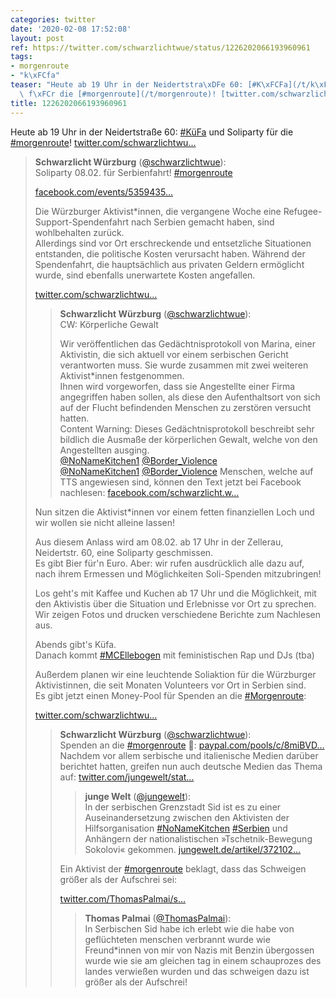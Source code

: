 ```yaml
---
categories: twitter
date: '2020-02-08 17:52:08'
layout: post
ref: https://twitter.com/schwarzlichtwue/status/1226202066193960961
tags:
- morgenroute
- "k\xFCfa"
teaser: "Heute ab 19 Uhr in der Neidertstra\xDFe 60: [#K\xFCFa](/t/k\xFCfa) und Soliparty\
  \ f\xFCr die [#morgenroute](/t/morgenroute)! [twitter.com/schwarzlichtwu\u2026](https://twitter.com/schwarzlichtwue/status/1225036221824585728)"
title: 1226202066193960961
---
```

Heute ab 19 Uhr in der Neidertstraße 60: [#KüFa](/t/küfa) und Soliparty für die [#morgenroute](/t/morgenroute)! [twitter.com/schwarzlichtwu…](https://twitter.com/schwarzlichtwue/status/1225036221824585728)
> <b>Schwarzlicht Würzburg</b> ([@schwarzlichtwue](https://twitter.com/schwarzlichtwue)):  
>Soliparty 08.02. für Serbienfahrt! [#morgenroute](/t/morgenroute)  
>  
>  
>  
>[facebook.com/events/5359435…](https://www.facebook.com/events/535943583689697/)  
>  
>  
>  
>Die Würzburger Aktivist\*innen, die vergangene Woche eine Refugee-Support-Spendenfahrt nach Serbien gemacht haben, sind wohlbehalten zurück.  
>Allerdings sind vor Ort erschreckende und entsetzliche Situationen entstanden, die politische Kosten verursacht haben. Während der Spendenfahrt, die hauptsächlich aus privaten Geldern ermöglicht wurde, sind ebenfalls unerwartete Kosten angefallen.  
>  
>[twitter.com/schwarzlichtwu…](https://twitter.com/schwarzlichtwue/status/1224670253843652608)  
>> <b>Schwarzlicht Würzburg</b> ([@schwarzlichtwue](https://twitter.com/schwarzlichtwue)):    
>>CW: Körperliche Gewalt    
>>    
>>Wir veröffentlichen das Gedächtnisprotokoll von Marina, einer Aktivistin, die sich aktuell vor einem serbischen Gericht verantworten muss. Sie wurde zusammen mit zwei weiteren Aktivist\*innen festgenommen.     
>>Ihnen wird vorgeworfen, dass sie Angestellte einer Firma angegriffen haben sollen, als diese den Aufenthaltsort von sich auf der Flucht befindenden Menschen zu zerstören versucht hatten.     
>>Content Warning: Dieses Gedächtnisprotokoll beschreibt sehr bildlich die Ausmaße der körperlichen Gewalt, welche von den Angestellten ausging.     
>>[@NoNameKitchen1](https://twitter.com/NoNameKitchen1) [@Border_Violence](https://twitter.com/Border_Violence)    
>>[@NoNameKitchen1](https://twitter.com/NoNameKitchen1) [@Border_Violence](https://twitter.com/Border_Violence) Menschen, welche auf TTS angewiesen sind, können den Text jetzt bei Facebook nachlesen: [facebook.com/schwarzlicht.w…](https://www.facebook.com/schwarzlicht.wue/posts/750389068702469)    
>  
>  
>Nun sitzen die Aktivist\*innen vor einem fetten finanziellen Loch und wir wollen sie nicht alleine lassen!  
>  
>  
>  
>Aus diesem Anlass wird am 08.02. ab 17 Uhr in der Zellerau, Neidertstr. 60, eine Soliparty geschmissen.  
>Es gibt Bier für'n Euro. Aber: wir rufen ausdrücklich alle dazu auf, nach ihrem Ermessen und Möglichkeiten Soli-Spenden mitzubringen!  
>  
>  
>  
>Los geht's mit Kaffee und Kuchen ab 17 Uhr und die Möglichkeit, mit den Aktivistis über die Situation und Erlebnisse vor Ort zu sprechen.  
>Wir zeigen Fotos und drucken verschiedene Berichte zum Nachlesen aus.  
>  
>Abends gibt's Küfa.  
>Danach kommt [#MCEllebogen](/t/mcellebogen) mit feministischen Rap und DJs (tba)  
>  
>Außerdem planen wir eine leuchtende Soliaktion für die Würzburger Aktivistinnen, die seit Monaten Volunteers vor Ort in Serbien sind.  
>Es gibt jetzt einen Money-Pool für Spenden an die [#Morgenroute](/t/morgenroute):  
>  
>  
>  
>[twitter.com/schwarzlichtwu…](https://twitter.com/schwarzlichtwue/status/1225069327659020288)  
>> <b>Schwarzlicht Würzburg</b> ([@schwarzlichtwue](https://twitter.com/schwarzlichtwue)):    
>>Spenden an die [#morgenroute](/t/morgenroute) 🚒: [paypal.com/pools/c/8miBVD…](https://www.paypal.com/pools/c/8miBVDtnRu)    
>>Nachdem vor allem serbische und italienische Medien darüber berichtet hatten, greifen nun auch deutsche Medien das Thema auf: [twitter.com/jungewelt/stat…](https://twitter.com/jungewelt/status/1225721368626503681?s=19)    
>>> <b>junge Welt</b> ([@jungewelt](https://twitter.com/jungewelt)):      
>>>In der serbischen Grenzstadt Sid ist es zu einer Auseinandersetzung zwischen den Aktivisten der Hilfsorganisation [#NoNameKitchen](/t/nonamekitchen) [#Serbien](/t/serbien) und Anhängern der nationalistischen »Tschetnik-Bewegung Sokolovi« gekommen. [jungewelt.de/artikel/372102…](https://www.jungewelt.de/artikel/372102.flüchtlingskrise-serbien-rechte-attackieren-helfer.html)      
>>    
>>    
>>Ein Aktivist der [#morgenroute](/t/morgenroute) beklagt, dass das Schweigen größer als der Aufschrei sei:    
>>    
>>[twitter.com/ThomasPalmai/s…](https://twitter.com/ThomasPalmai/status/1225765332259889155?s=19)    
>>> <b>Thomas Palmai</b> ([@ThomasPalmai](https://twitter.com/ThomasPalmai)):      
>>>In Serbischen Sid habe ich erlebt wie die habe von geflüchteten menschen verbrannt wurde wie Freund\*innen von mir von Nazis mit Benzin übergossen wurde wie sie am gleichen tag in einem schauprozes des landes verwießen wurden und das schweigen dazu ist größer als der Aufschrei!       
>>    
>>    
>  
>  

